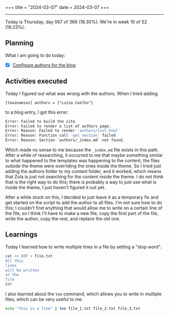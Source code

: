 +++
title = "2024-03-07"
date = 2024-03-07
+++

---

Today is Thursday, day 067 of 366 (18.30%). We're in week 10 of 52 (19.23%).

## Planning

What I am going to do today:

- [x] [Configure authors for the blog](https://github.com/OmnicodeSolutions/worklog-luisa/issues/4)

## Activities executed

Today I figured out what was wrong with the authors. When I tried adding 

```
[taxonomies] authors = ["Luísa Coelho"]
```

to a blog entry, I got this error:

```bash
Error: Failed to build the site
Error: Failed to render a list of authors page.
Error: Reason: Failed to render 'authors/list.html'
Error: Reason: Function call 'get_section' failed
Error: Reason: Section `authors/_index.md` not found.
```

Which made no sense to me because the `_index.md` file exists in this path. After a while of researching, it occurred to me that maybe something similar to what happened to the templates was happening to the content; the files outside the theme were overriding the ones inside the theme. So I tried just adding the authors folder to my content folder, and it worked, which means that Zola is just not searching for the content inside the theme. I do not think that is the right way to do this; there is probably a way to just use what is inside the theme, I just haven't figured it out yet.

After a while stuck on this, I decided to just leave it as a temporary fix and get started on the script to add the author to all files. I'm not sure how to do this; I couldn't find anything that would allow me to write on a certain line of the file, so I think I'll have to make a new file, copy the first part of the file, write the author, copy the rest, and replace the old one.

## Learnings

Today I learned how to write multiple lines in a file by setting a "stop word":

```bash
cat << EOF > file.txt
All this
lines
will be written
in the
file
EOF
```

I also learned about the `tee` command, which allows you to write in multiple files, which can be very useful to me:

```bash
echo "this is a line" | tee file_1.txt file_2.txt file_3.txt
```
